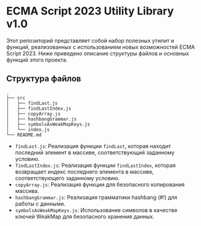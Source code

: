 # ECMA Script 2023 Utility Library v1.0

Этот репозиторий представляет собой набор полезных утилит и функций, реализованных с использованием новых возможностей ECMA Script 2023. Ниже приведено описание структуры файлов и основных функций этого проекта.

## Структура файлов

```
.
├── src
│   ├── findLast.js
│   ├── findLastIndex.js
│   ├── copyArray.js
│   ├── hashbangGrammar.js
│   ├── symbolsAsWeakMapKeys.js
│   └── index.js
└── README.md
```

- `findLast.js`: Реализация функции `findLast`, которая находит последний элемент в массиве, соответствующий заданному условию.
- `findLastIndex.js`: Реализация функции `findLastIndex`, которая возвращает индекс последнего элемента в массиве, соответствующего заданному условию.
- `copyArray.js`: Реализация функции для безопасного копирования массива.
- `hashbangGrammar.js`: Реализация грамматики hashbang (#!) для работы с данными.
- `symbolsAsWeakMapKeys.js`: Использование символов в качестве ключей WeakMap для безопасного хранения данных.
